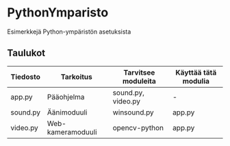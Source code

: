 # PythonYmparisto
Esimerkkejä Python-ympäristön asetuksista

## Taulukot
| Tiedosto | Tarkoitus | Tarvitsee moduleita | Käyttää tätä modulia |
|---|---|---|---|
app.py | Pääohjelma | sound.py, video.py | -
sound.py | Äänimoduuli | winsound.py | app.py
video.py | Web-kameramoduuli | opencv-python | app.py
